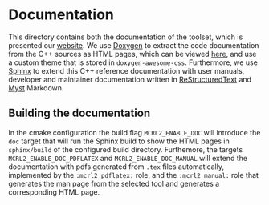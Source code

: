 # Documentation

This directory contains both the documentation of the toolset, which is presented our [website](mcrl2.org). We use [Doxygen](https://www.doxygen.nl/) to extract the code documentation from the C++ sources as HTML pages, which can be viewed [here](https://mcrl2.org/web/doxygen/index.html), and use a custom theme that is stored in `doxygen-awesome-css`. Furthermore, we use [Sphinx](https://www.sphinx-doc.org/) to extend this C++ reference documentation with user manuals, developer and maintainer documentation written in [ReStructuredText](https://www.sphinx-doc.org/en/master/usage/restructuredtext/basics.html) and [Myst](https://mystmd.org/) Markdown.

## Building the documentation

In the cmake configuration the build flag `MCRL2_ENABLE_DOC` will introduce the `doc` target that will run the Sphinx build to show the HTML pages in `sphinx/build` of the configured build directory. Furthemore, the targets `MCRL2_ENABLE_DOC_PDFLATEX` and `MCRL2_ENABLE_DOC_MANUAL` will extend the documentation with pdfs generated from `.tex` files automatically, implemented by the `:mcrl2_pdflatex:` role, and the `:mcrl2_manual:` role that generates the man page from the selected tool and generates a corresponding HTML page.